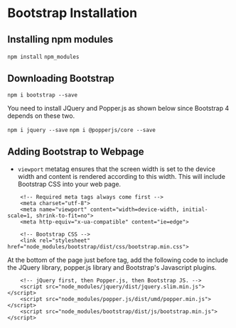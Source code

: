 # Bootstrap Installation

## Installing npm modules

`npm install`
`npm_modules`

## Downloading Bootstrap

`npm i bootstrap --save`

You need to install JQuery and Popper.js as shown below since Bootstrap 4 depends on these two.

`npm i jquery --save`
`npm i @popperjs/core --save`

## Adding Bootstrap to Webpage
- `viewport` metatag ensures that the screen width is set to the device width and content is rendered according to this width.
This will include Bootstrap CSS into your web page.
```
    <!-- Required meta tags always come first -->
    <meta charset="utf-8">
    <meta name="viewport" content="width=device-width, initial-scale=1, shrink-to-fit=no">
    <meta http-equiv="x-ua-compatible" content="ie=edge">

    <!-- Bootstrap CSS -->
    <link rel="stylesheet" href="node_modules/bootstrap/dist/css/bootstrap.min.css">
```

At the bottom of the page just before </body> tag, add the following code to include the JQuery library, popper.js library and Bootstrap's Javascript plugins.
```
    <!-- jQuery first, then Popper.js, then Bootstrap JS. -->
    <script src="node_modules/jquery/dist/jquery.slim.min.js"></script>
    <script src="node_modules/popper.js/dist/umd/popper.min.js"></script>
    <script src="node_modules/bootstrap/dist/js/bootstrap.min.js"></script>
```